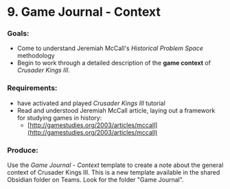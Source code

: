 # 9. Game Journal - Context

### Goals:

* Come to understand Jeremiah McCall's _Historical Problem Space_ methodology
* Begin to work through a detailed description of the **game context** of _Crusader Kings III_.

### Requirements:

* have activated and played _Crusader Kings III_ tutorial
* Read and understood Jeremiah McCall article, laying out a framework for studying games in history:
  * [http://gamestudies.org/2003/articles/mccall](http://gamestudies.org/2003/articles/mccall)

### Produce:

Use the _Game Journal - Context_ template to create a note about the general context of Crusader Kings III. This is a new template available in the shared Obsidian folder on Teams. Look for the folder "Game Journal".&#x20;
